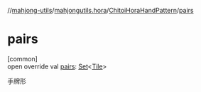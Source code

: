 //[mahjong-utils](../../../index.md)/[mahjongutils.hora](../index.md)/[ChitoiHoraHandPattern](index.md)/[pairs](pairs.md)

# pairs

[common]\
open override val [pairs](pairs.md): [Set](https://kotlinlang.org/api/latest/jvm/stdlib/kotlin.collections/-set/index.html)&lt;[Tile](../../mahjongutils.models/-tile/index.md)&gt;

手牌形
